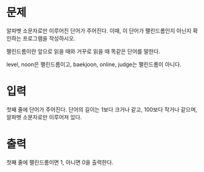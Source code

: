 # 문제

알파벳 소문자로만 이루어진 단어가 주어진다. 이때, 이 단어가 팰린드롬인지 아닌지 확인하는 프로그램을 작성하시오.

팰린드롬이란 앞으로 읽을 때와 거꾸로 읽을 때 똑같은 단어를 말한다.

level, noon은 팰린드롬이고, baekjoon, online, judge는 팰린드롬이 아니다.

# 입력

첫째 줄에 단어가 주어진다. 단어의 길이는 1보다 크거나 같고, 100보다 작거나 같으며, 알파벳 소문자로만 이루어져 있다.

# 출력

첫째 줄에 팰린드롬이면 1, 아니면 0을 출력한다.
